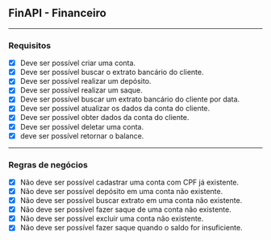 ## FinAPI - Financeiro

---

### Requisitos

- [x] Deve ser possível criar uma conta.
- [x] Deve ser possível buscar o extrato bancário do cliente.
- [x] Deve ser possível realizar um depósito.
- [x] Deve ser possível realizar um saque.
- [x] Deve ser possível buscar um extrato bancário do cliente por data.
- [x] Deve ser possível atualizar os dados da conta do cliente.
- [x] Deve ser possível obter dados da conta do cliente.
- [x] Deve ser possível deletar uma conta.
- [x] deve ser possível retornar o balance.

---

### Regras de negócios

- [x] Não deve ser possível cadastrar uma conta com CPF já existente.
- [x] Não deve ser possível depósito em uma conta não existente.
- [x] Não deve ser possível buscar extrato em uma conta não existente.
- [x] Não deve ser possível fazer saque de uma conta não existente.
- [x] Não deve ser possível excluir uma conta não existente.
- [x] Não deve ser possível fazer saque quando o saldo for insuficiente.